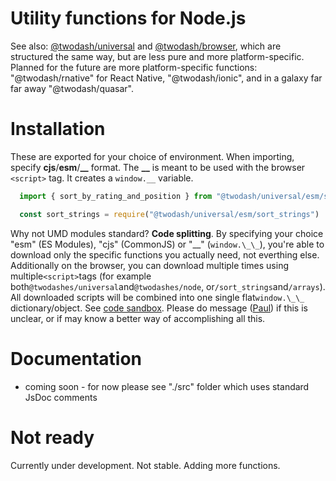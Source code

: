 # Utility functions **for Node.js**

See also: [@twodash/universal](#) and [@twodash/browser](#), which are structured the same way, but are less pure and more platform-specific. Planned for the future are more platform-specific functions: "@twodash/rnative" for React Native, "@twodash/ionic", and in a galaxy far far away "@twodash/quasar".

# Installation

These are exported for your choice of environment. When importing, specify **cjs**/**esm**/**\_\_** format. The **\_\_** is meant to be used with the browser `<script>` tag. It creates a `window.__` variable.

```JavaScript
  import { sort_by_rating_and_position } from "@twodash/universal/esm/sort_strings"
```

```JavaScript
  const sort_strings = require("@twodash/universal/esm/sort_strings")
```

Why not UMD modules standard? **Code splitting**. By specifying your choice "esm" (ES Modules), "cjs" (CommonJS) or "\_\_" (`window.\_\_`), you're able to download only the specific functions you actually need, not everthing else. Additionally on the browser, you can download multiple times using multiple`<script>`tags (for example both`@twodashes/universal`and`@twodashes/node`, or`/sort_strings`and`/arrays`). All downloaded scripts will be combined into one single flat`window.\_\_` dictionary/object. See [code sandbox](https://codesandbox.io/s/twodashes-universal-demo-2r4os). Please do message ([Paul](https://paulshorey.com)) if this is unclear, or if may know a better way of accomplishing all this.

# Documentation

- coming soon - for now please see "./src" folder which uses standard JsDoc comments

# Not ready

Currently under development. Not stable. Adding more functions.
